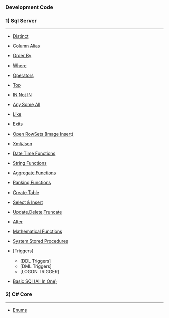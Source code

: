 ### Development Code
### 1) Sql Server
---
- [Distinct](https://github.com/TechCodeDev/Development_Code/blob/main/Sql/Select.sql)
- [Column Alias](https://github.com/TechCodeDev/Development_Code/blob/main/Sql/ColumnAlias.sql)
- [Order By](https://github.com/TechCodeDev/Development_Code/blob/main/Sql/OrderBy.sql)
- [Where](https://github.com/TechCodeDev/Development_Code/blob/main/Sql/Where.sql)
- [Operators](https://github.com/TechCodeDev/Development_Code/blob/main/Sql/Operators.sql)
- [Top](https://github.com/TechCodeDev/Development_Code/blob/main/Sql/Top.sql)
- [IN,Not IN](https://github.com/TechCodeDev/Development_Code/blob/main/Sql/InNotIn.sql)
- [Any,Some,All](https://github.com/TechCodeDev/Development_Code/blob/main/Sql/AnySomeAll.sql)
- [Like](https://github.com/TechCodeDev/Development_Code/blob/main/Sql/Like.sql)
- [Exits](https://github.com/TechCodeDev/Development_Code/blob/main/Sql/Exists.sql)
- [Open RowSets (Image Insert)](https://github.com/TechCodeDev/Development_Code/blob/main/Sql/OpenRowSet.sql)
- [Xml/Json](https://github.com/TechCodeDev/Development_Code/blob/main/Sql/Xml%20Json.sql)
- [Date Time Functions](https://github.com/TechCodeDev/Development_Code/blob/main/Sql/DateAndTimeFunction.sql)
- [String Functions](https://github.com/TechCodeDev/Development_Code/blob/main/Sql/String%20Functions.sql)
- [Aggregate Functions](https://github.com/TechCodeDev/Development_Code/blob/main/Sql/Aggregate.sql)
- [Ranking Functions](https://github.com/TechCodeDev/Development_Code/blob/main/Sql/Ranking%20Functions%20.sql)
- [Create Table](https://github.com/TechCodeDev/Development_Code/blob/main/Sql/Create%20Tables.sql)
- [Select & Insert](https://github.com/TechCodeDev/Development_Code/blob/main/Sql/Select%20%26%20Insert.sql)
- [Update,Delete,Truncate](https://github.com/TechCodeDev/Development_Code/blob/main/Sql/Update%20%2C%20Delete%20%2C%20Truncate%20.sql)
- [Alter](https://github.com/TechCodeDev/Development_Code/blob/main/Sql/Alter.sql)
- [Mathematical Functions](https://github.com/TechCodeDev/Development_Code/blob/main/Sql/MathFunctions.sql)
- [System Stored Procedures](https://github.com/TechCodeDev/Development_Code/blob/main/Sql/SystemStoredProcedures.sql)
- [Triggers]
  - [DDL Triggers]
  - [DML Triggers]
  - [LOGON TRIGGER]

- [Basic SQl (All In One)](https://github.com/TechCodeDev/Development_Code/blob/main/BasicSql.sql)

### 2) C# Core
---
- [Enums](https://github.com/TechCodeDev/Development_Code/blob/main/C%23/Enums/Program.cs)
